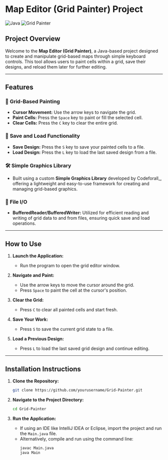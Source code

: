 # **Map Editor (Grid Painter) Project**

![Java](https://img.shields.io/badge/Java-ED8B00?style=for-the-badge&logo=java&logoColor=white)
![Grid Painter](https://img.shields.io/badge/Grid%20Painter-0078D4?style=for-the-badge&logo=graphics&logoColor=white)

## **Project Overview**

Welcome to the **Map Editor (Grid Painter)**, a Java-based project designed to create and manipulate grid-based maps through simple keyboard controls. This tool allows users to paint cells within a grid, save their designs, and reload them later for further editing.

---

## **Features**

### 🎨 **Grid-Based Painting**
- **Cursor Movement:** Use the arrow keys to navigate the grid.
- **Paint Cells:** Press the `Space` key to paint or fill the selected cell.
- **Clear Cells:** Press the `C` key to clear the entire grid.

### 💾 **Save and Load Functionality**
- **Save Design:** Press the `S` key to save your painted cells to a file.
- **Load Design:** Press the `L` key to load the last saved design from a file.

### 🛠️ **Simple Graphics Library**
- Built using a custom **Simple Graphics Library** developed by Codeforall_, offering a lightweight and easy-to-use framework for creating and managing grid-based graphics.

### 📄 **File I/O**
- **BufferedReader/BufferedWriter:** Utilized for efficient reading and writing of grid data to and from files, ensuring quick save and load operations.

---

## **How to Use**

1. **Launch the Application:**
   - Run the program to open the grid editor window.

2. **Navigate and Paint:**
   - Use the arrow keys to move the cursor around the grid.
   - Press `Space` to paint the cell at the cursor's position.

3. **Clear the Grid:**
   - Press `C` to clear all painted cells and start fresh.

4. **Save Your Work:**
   - Press `S` to save the current grid state to a file.

5. **Load a Previous Design:**
   - Press `L` to load the last saved grid design and continue editing.

---

## **Installation Instructions**

1. **Clone the Repository:**
   ```bash
   git clone https://github.com/yourusername/Grid-Painter.git
   ```

2. **Navigate to the Project Directory:**
   ```bash
   cd Grid-Painter
   ```

3. **Run the Application:**
   - If using an IDE like IntelliJ IDEA or Eclipse, import the project and run the `Main.java` file.
   - Alternatively, compile and run using the command line:
     ```bash
     javac Main.java
     java Main
     ```
     
